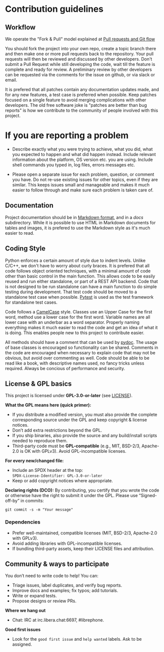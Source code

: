 # Contribution guidelines

## Workflow

We operate the "Fork & Pull" model explained at [Pull requests and Git 
flow](https://docs.codeberg.org/collaborating/pull-requests-and-git-flow/)

You should fork the project into your own repo, create a topic branch
there and then make one or more pull requests back to the repository.
Your pull requests will then be reviewed and discussed by other
developers. Don't submit a Pull Request while still developing the
code, wait till the feature is complete and ready for review. A
preliminary review by other developers can be requested via the
comments for the issue on github, or via slack or email.

It is prefered that all patches contain any documentation
updates made, and for any new features, a test case is preferred when
possible. Keep patches focused on a single feature to avoid merging
complications with other developers. The old free software joke is
"patches are better than bug reports" is how we contribute to the
community of people involved with this project.

# If you are reporting a problem

- Describe exactly what you were trying to achieve, what you did, what you
  expected to happen and what did happen instead. Include relevant information
  about the platform, OS version etc. you are using. Include shell commands you
  typed in, log files, errors messages etc.

- Please open a separate issue for each problem, question, or comment you have.
  Do not re-use existing issues for other topics, even if they are similar. This
  keeps issues small and manageable and makes it much easier to follow through
  and make sure each problem is taken care of.

## Documentation

Project documentation should be in [Markdown
format](https://www.markdownguide.org/), and in a _docs_
subdirectory. While it is possible to use HTML in Markdown documents
for tables and images, it is prefered to use the Markdown style as
it's much easier to read.

## Coding Style

Python enforces a certain amount of style due to indent levels. Unlike
C/C++, we don't have to worry about curly braces. It is prefered that
all code follows object oriented techniques, with a minimal amount of
code other than basic control in the main function. This allows code
to be easily reused and run either standalone, or part of a REST API
backend. Code that is not designed to be run standalone can have a
main function to do simple testing during development. That test code
should be moved to a standalone test case when possible.
[Pytest](https://pytest.org/) is used as the test framework for
standalone test cases.

Code follows a [CamelCase](https://en.wikipedia.org/wiki/Camel_case)
style. Classes use an Upper Case for the first word, method use a
lower case for the first word. Variable names are all lower case with
an underbar as a word separator. Properly naming everything makes it
much easier to read the code and get an idea of what it is doing. This
enables people new to this project to contribute easier.

All methods should have a comment that can be used by
[pydoc](https://docs.python.org/3/library/pydoc.html). The usage of
base classes is encouraged so functionality can be shared. Comments in
the code are encouraged when necessary to explain code that may not be
obvious, but avoid over commenting as well. Code should be able to be
read like a book, with descriptive names used, no fancy tricks unless
required. Always be concious of performance and security.

## License & GPL basics

This project is licensed under **GPL-3.0-or-later** (see [LICENSE](./LICENSE)).

**What the GPL means here (quick primer):**
- If you distribute a modified version, you must also provide the complete corresponding source under the GPL and keep copyright & license notices.
- Don’t add extra restrictions beyond the GPL.
- If you ship binaries, also provide the source and any build/install scripts needed to reproduce them.
- Third-party code must be **GPL-compatible** (e.g., MIT, BSD-2/3, Apache-2.0 is OK with GPLv3). Avoid GPL-incompatible licenses.

**For every new/changed file:**
- Include an SPDX header at the top:  
  `SPDX-License-Identifier: GPL-3.0-or-later`
- Keep or add copyright notices where appropriate.

**Declaring rights (DCO):**
By contributing, you certify that you wrote the code or otherwise have the right to submit it under the GPL. Please use “Signed-off-by” in commits:

`git commit -s -m "Your message"`

### Dependencies

- Prefer well-maintained, compatible licenses (MIT, BSD-2/3, Apache-2.0 with GPLv3).
- Avoid adding libraries with GPL-incompatible licenses.
- If bundling third-party assets, keep their LICENSE files and attribution.

## Community & ways to participate

You don’t need to write code to help! You can:
- Triage issues, label duplicates, and verify bug reports.
- Improve docs and examples; fix typos; add tutorials.
- Write or expand tests.
- Propose designs or review PRs.

**Where we hang out**
- Chat: IRC at irc.libera.chat:6697, #librephone.

**Good first issues**
- Look for the `good first issue` and `help wanted` labels. Ask to be assigned.
